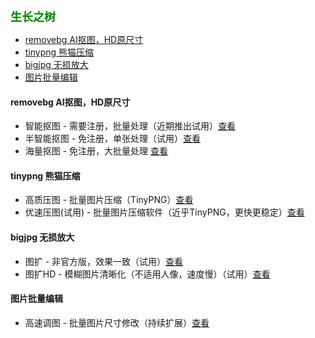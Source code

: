 
<b><font color=green size=4>
生长之树
</font></b>

- [removebg AI抠图，HD原尺寸](#removebg-ai抠图hd原尺寸)
- [tinypng 熊猫压缩](#tinypng-熊猫压缩)
- [bigjpg 无损放大](#bigjpg-无损放大)
- [图片批量编辑](#图片批量编辑)

#### removebg AI抠图，HD原尺寸
- 智能抠图 - 需要注册，批量处理（近期推出试用）[查看](./ele/app/removebg/info)
- 半智能抠图 - 免注册，单张处理（试用）[查看](https://jasonmin.github.io/newsky/out/mer)
- 海量抠图 - 免注册，大批量处理 [查看](./ele/app/removelm/info)

#### tinypng 熊猫压缩
- 高质压图 - 批量图片压缩（TinyPNG）[查看](https://jasonmin.github.io/newsky/out/tiny)
- 优速压图(试用) - 批量图片压缩软件（近乎TinyPNG，更快更稳定）[查看](https://jasonmin.github.io/newsky/out/lopress)

#### bigjpg 无损放大
- 图扩 - 非官方版，效果一致（试用）[查看](https://jasonmin.github.io/newsky/out/large)
- 图扩HD - 模糊图片清晰化（不适用人像，速度慢）（试用）[查看](https://jasonmin.github.io/newsky/out/largeqhd)

#### 图片批量编辑
- 高速调图 - 批量图片尺寸修改（持续扩展）[查看](https://jasonmin.github.io/newsky/out/clip)
